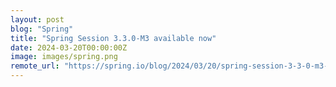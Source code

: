 ```yaml
---
layout: post
blog: "Spring"
title: "Spring Session 3.3.0-M3 available now"
date: 2024-03-20T00:00:00Z
image: images/spring.png
remote_url: "https://spring.io/blog/2024/03/20/spring-session-3-3-0-m3-available-now"
---
```

